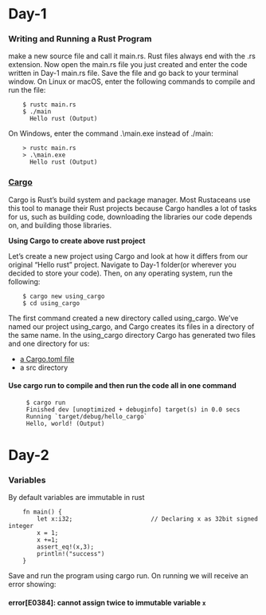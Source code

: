    # Day-1
   ### Writing and Running a Rust Program
   
   make a new source file and call it main.rs. Rust files always end with the .rs extension.
   Now open the main.rs file you just created and enter the code written in Day-1 main.rs file.
   Save the file and go back to your terminal window. 
   On Linux or macOS, enter the following commands to compile and run the file:
   ```
       $ rustc main.rs
       $ ./main
         Hello rust (Output)
   ```
         
         
   On Windows, enter the command .\main.exe instead of ./main:
   ```
       > rustc main.rs
       > .\main.exe
         Hello rust (Output)
   ```     
           
   ### [Cargo](https://doc.rust-lang.org/cargo/guide/index.html)
          
   Cargo is Rust’s build system and package manager. Most Rustaceans use this tool to manage their Rust projects because Cargo handles a lot of tasks for us, such as        building code, downloading the libraries our code depends on, and building those libraries.
         
   **Using Cargo to create above rust project**
   
   Let’s create a new project using Cargo and look at how it differs from our original “Hello rust” project. Navigate to Day-1 folder(or wherever you decided to store 
   your code). Then, on any operating system, run the following:
   ```
       $ cargo new using_cargo
       $ cd using_cargo
   ```
   The first command created a new directory called using_cargo. We’ve named our project using_cargo, and Cargo creates its files in a directory of the same name.
   In the using_cargo directory Cargo has generated two files and one directory for us: 
   - [a Cargo.toml file](https://doc.rust-lang.org/cargo/reference/manifest.html)
   - a src directory
  
  #### Use cargo run to compile and then run the code all in one command
 ```
      $ cargo run
      Finished dev [unoptimized + debuginfo] target(s) in 0.0 secs
      Running `target/debug/hello_cargo`
      Hello, world! (Output)
 ```   
    

 # Day-2
   ### Variables
   By default variables are immutable in rust
 ```
     fn main() {
         let x:i32;                      // Declaring x as 32bit signed integer
         x = 1;
         x +=1;
         assert_eq!(x,3);
         println!("success")
     }
 ```
   Save and run the program using cargo run. On running we will receive an error showing:
   #### error[E0384]: cannot assign twice to immutable variable `x`

     
     
     
